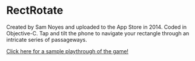 # RectRotate

Created by Sam Noyes and uploaded to the App Store in 2014. Coded in Objective-C.  Tap and tilt the phone to navigate your rectangle through an intricate series of passageways.

[Click here for a sample playthrough of the game!](https://streamable.com/8y657)
